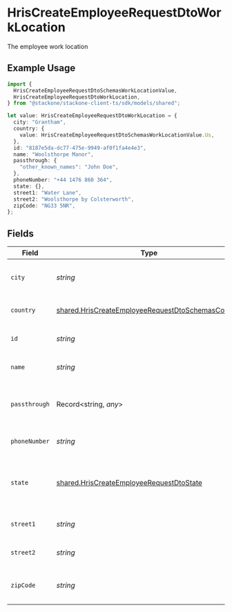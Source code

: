# HrisCreateEmployeeRequestDtoWorkLocation

The employee work location

## Example Usage

```typescript
import {
  HrisCreateEmployeeRequestDtoSchemasWorkLocationValue,
  HrisCreateEmployeeRequestDtoWorkLocation,
} from "@stackone/stackone-client-ts/sdk/models/shared";

let value: HrisCreateEmployeeRequestDtoWorkLocation = {
  city: "Grantham",
  country: {
    value: HrisCreateEmployeeRequestDtoSchemasWorkLocationValue.Us,
  },
  id: "8187e5da-dc77-475e-9949-af0f1fa4e4e3",
  name: "Woolsthorpe Manor",
  passthrough: {
    "other_known_names": "John Doe",
  },
  phoneNumber: "+44 1476 860 364",
  state: {},
  street1: "Water Lane",
  street2: "Woolsthorpe by Colsterworth",
  zipCode: "NG33 5NR",
};
```

## Fields

| Field                                                                                                                         | Type                                                                                                                          | Required                                                                                                                      | Description                                                                                                                   | Example                                                                                                                       |
| ----------------------------------------------------------------------------------------------------------------------------- | ----------------------------------------------------------------------------------------------------------------------------- | ----------------------------------------------------------------------------------------------------------------------------- | ----------------------------------------------------------------------------------------------------------------------------- | ----------------------------------------------------------------------------------------------------------------------------- |
| `city`                                                                                                                        | *string*                                                                                                                      | :heavy_minus_sign:                                                                                                            | The city where the location is situated                                                                                       | Grantham                                                                                                                      |
| `country`                                                                                                                     | [shared.HrisCreateEmployeeRequestDtoSchemasCountry](../../../sdk/models/shared/hriscreateemployeerequestdtoschemascountry.md) | :heavy_minus_sign:                                                                                                            | The country code                                                                                                              |                                                                                                                               |
| `id`                                                                                                                          | *string*                                                                                                                      | :heavy_minus_sign:                                                                                                            | Unique identifier                                                                                                             | 8187e5da-dc77-475e-9949-af0f1fa4e4e3                                                                                          |
| `name`                                                                                                                        | *string*                                                                                                                      | :heavy_minus_sign:                                                                                                            | The name of the location                                                                                                      | Woolsthorpe Manor                                                                                                             |
| `passthrough`                                                                                                                 | Record<string, *any*>                                                                                                         | :heavy_minus_sign:                                                                                                            | Value to pass through to the provider                                                                                         | {<br/>"other_known_names": "John Doe"<br/>}                                                                                   |
| `phoneNumber`                                                                                                                 | *string*                                                                                                                      | :heavy_minus_sign:                                                                                                            | The phone number of the location                                                                                              | +44 1476 860 364                                                                                                              |
| `state`                                                                                                                       | [shared.HrisCreateEmployeeRequestDtoState](../../../sdk/models/shared/hriscreateemployeerequestdtostate.md)                   | :heavy_minus_sign:                                                                                                            | The ISO3166-2 sub division where the location is situated                                                                     | GB-LIN                                                                                                                        |
| `street1`                                                                                                                     | *string*                                                                                                                      | :heavy_minus_sign:                                                                                                            | The first line of the address                                                                                                 | Water Lane                                                                                                                    |
| `street2`                                                                                                                     | *string*                                                                                                                      | :heavy_minus_sign:                                                                                                            | The second line of the address                                                                                                | Woolsthorpe by Colsterworth                                                                                                   |
| `zipCode`                                                                                                                     | *string*                                                                                                                      | :heavy_minus_sign:                                                                                                            | The ZIP code/Postal code of the location                                                                                      | NG33 5NR                                                                                                                      |